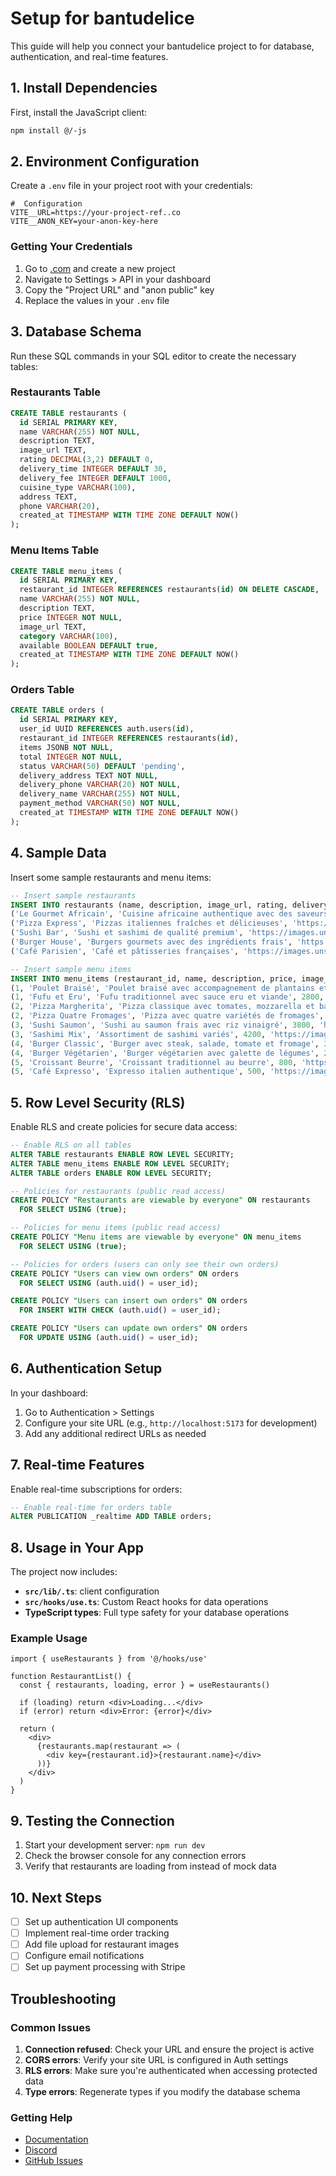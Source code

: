#  Setup for bantudelice

This guide will help you connect your bantudelice project to  for database, authentication, and real-time features.

## 1. Install Dependencies

First, install the  JavaScript client:

```bash
npm install @/-js
```

## 2. Environment Configuration

Create a `.env` file in your project root with your  credentials:

```env
#  Configuration
VITE__URL=https://your-project-ref..co
VITE__ANON_KEY=your-anon-key-here
```

### Getting Your  Credentials

1. Go to [.com](https://.com) and create a new project
2. Navigate to Settings > API in your  dashboard
3. Copy the "Project URL" and "anon public" key
4. Replace the values in your `.env` file

## 3. Database Schema

Run these SQL commands in your  SQL editor to create the necessary tables:

### Restaurants Table
```sql
CREATE TABLE restaurants (
  id SERIAL PRIMARY KEY,
  name VARCHAR(255) NOT NULL,
  description TEXT,
  image_url TEXT,
  rating DECIMAL(3,2) DEFAULT 0,
  delivery_time INTEGER DEFAULT 30,
  delivery_fee INTEGER DEFAULT 1000,
  cuisine_type VARCHAR(100),
  address TEXT,
  phone VARCHAR(20),
  created_at TIMESTAMP WITH TIME ZONE DEFAULT NOW()
);
```

### Menu Items Table
```sql
CREATE TABLE menu_items (
  id SERIAL PRIMARY KEY,
  restaurant_id INTEGER REFERENCES restaurants(id) ON DELETE CASCADE,
  name VARCHAR(255) NOT NULL,
  description TEXT,
  price INTEGER NOT NULL,
  image_url TEXT,
  category VARCHAR(100),
  available BOOLEAN DEFAULT true,
  created_at TIMESTAMP WITH TIME ZONE DEFAULT NOW()
);
```

### Orders Table
```sql
CREATE TABLE orders (
  id SERIAL PRIMARY KEY,
  user_id UUID REFERENCES auth.users(id),
  restaurant_id INTEGER REFERENCES restaurants(id),
  items JSONB NOT NULL,
  total INTEGER NOT NULL,
  status VARCHAR(50) DEFAULT 'pending',
  delivery_address TEXT NOT NULL,
  delivery_phone VARCHAR(20) NOT NULL,
  delivery_name VARCHAR(255) NOT NULL,
  payment_method VARCHAR(50) NOT NULL,
  created_at TIMESTAMP WITH TIME ZONE DEFAULT NOW()
);
```

## 4. Sample Data

Insert some sample restaurants and menu items:

```sql
-- Insert sample restaurants
INSERT INTO restaurants (name, description, image_url, rating, delivery_time, delivery_fee, cuisine_type, address, phone) VALUES
('Le Gourmet Africain', 'Cuisine africaine authentique avec des saveurs traditionnelles', 'https://images.unsplash.com/photo-1555396273-367ea4eb4db5?w=400', 4.5, 25, 800, 'Africaine', '123 Rue de la Paix, Brazzaville', '+242 123 456 789'),
('Pizza Express', 'Pizzas italiennes fraîches et délicieuses', 'https://images.unsplash.com/photo-1513104890138-7c749659a591?w=400', 4.2, 30, 1000, 'Italienne', '456 Avenue du Commerce, Brazzaville', '+242 987 654 321'),
('Sushi Bar', 'Sushi et sashimi de qualité premium', 'https://images.unsplash.com/photo-1579584425555-c3d17c2f9b6b?w=400', 4.7, 35, 1200, 'Japonaise', '789 Boulevard Central, Brazzaville', '+242 555 123 456'),
('Burger House', 'Burgers gourmets avec des ingrédients frais', 'https://images.unsplash.com/photo-1568901346375-23c9450c58cd?w=400', 4.3, 20, 600, 'Américaine', '321 Rue des Délices, Brazzaville', '+242 777 888 999'),
('Café Parisien', 'Café et pâtisseries françaises', 'https://images.unsplash.com/photo-1501339847302-ac426a4a7cbb?w=400', 4.6, 15, 500, 'Française', '654 Place de la République, Brazzaville', '+242 111 222 333');

-- Insert sample menu items
INSERT INTO menu_items (restaurant_id, name, description, price, image_url, category) VALUES
(1, 'Poulet Braisé', 'Poulet braisé avec accompagnement de plantains et légumes', 3500, 'https://images.unsplash.com/photo-1603133872878-684f208fb84b?w=300', 'Plats principaux'),
(1, 'Fufu et Eru', 'Fufu traditionnel avec sauce eru et viande', 2800, 'https://images.unsplash.com/photo-1565299624946-b28f40a0ca4b?w=300', 'Plats principaux'),
(2, 'Pizza Margherita', 'Pizza classique avec tomates, mozzarella et basilic', 4500, 'https://images.unsplash.com/photo-1513104890138-7c749659a591?w=300', 'Pizzas'),
(2, 'Pizza Quatre Fromages', 'Pizza avec quatre variétés de fromages', 5200, 'https://images.unsplash.com/photo-1565299624946-b28f40a0ca4b?w=300', 'Pizzas'),
(3, 'Sushi Saumon', 'Sushi au saumon frais avec riz vinaigré', 3800, 'https://images.unsplash.com/photo-1579584425555-c3d17c2f9b6b?w=300', 'Sushi'),
(3, 'Sashimi Mix', 'Assortiment de sashimi variés', 4200, 'https://images.unsplash.com/photo-1565299624946-b28f40a0ca4b?w=300', 'Sashimi'),
(4, 'Burger Classic', 'Burger avec steak, salade, tomate et fromage', 3200, 'https://images.unsplash.com/photo-1568901346375-23c9450c58cd?w=300', 'Burgers'),
(4, 'Burger Végétarien', 'Burger végétarien avec galette de légumes', 2800, 'https://images.unsplash.com/photo-1513104890138-7c749659a591?w=300', 'Burgers'),
(5, 'Croissant Beurre', 'Croissant traditionnel au beurre', 800, 'https://images.unsplash.com/photo-1501339847302-ac426a4a7cbb?w=300', 'Pâtisseries'),
(5, 'Café Expresso', 'Expresso italien authentique', 500, 'https://images.unsplash.com/photo-1501339847302-ac426a4a7cbb?w=300', 'Boissons');
```

## 5. Row Level Security (RLS)

Enable RLS and create policies for secure data access:

```sql
-- Enable RLS on all tables
ALTER TABLE restaurants ENABLE ROW LEVEL SECURITY;
ALTER TABLE menu_items ENABLE ROW LEVEL SECURITY;
ALTER TABLE orders ENABLE ROW LEVEL SECURITY;

-- Policies for restaurants (public read access)
CREATE POLICY "Restaurants are viewable by everyone" ON restaurants
  FOR SELECT USING (true);

-- Policies for menu items (public read access)
CREATE POLICY "Menu items are viewable by everyone" ON menu_items
  FOR SELECT USING (true);

-- Policies for orders (users can only see their own orders)
CREATE POLICY "Users can view own orders" ON orders
  FOR SELECT USING (auth.uid() = user_id);

CREATE POLICY "Users can insert own orders" ON orders
  FOR INSERT WITH CHECK (auth.uid() = user_id);

CREATE POLICY "Users can update own orders" ON orders
  FOR UPDATE USING (auth.uid() = user_id);
```

## 6. Authentication Setup

In your  dashboard:

1. Go to Authentication > Settings
2. Configure your site URL (e.g., `http://localhost:5173` for development)
3. Add any additional redirect URLs as needed

## 7. Real-time Features

Enable real-time subscriptions for orders:

```sql
-- Enable real-time for orders table
ALTER PUBLICATION _realtime ADD TABLE orders;
```

## 8. Usage in Your App

The project now includes:

- **`src/lib/.ts`**:  client configuration
- **`src/hooks/use.ts`**: Custom React hooks for data operations
- **TypeScript types**: Full type safety for your database operations

### Example Usage

```tsx
import { useRestaurants } from '@/hooks/use'

function RestaurantList() {
  const { restaurants, loading, error } = useRestaurants()

  if (loading) return <div>Loading...</div>
  if (error) return <div>Error: {error}</div>

  return (
    <div>
      {restaurants.map(restaurant => (
        <div key={restaurant.id}>{restaurant.name}</div>
      ))}
    </div>
  )
}
```

## 9. Testing the Connection

1. Start your development server: `npm run dev`
2. Check the browser console for any connection errors
3. Verify that restaurants are loading from  instead of mock data

## 10. Next Steps

- [ ] Set up authentication UI components
- [ ] Implement real-time order tracking
- [ ] Add file upload for restaurant images
- [ ] Configure email notifications
- [ ] Set up payment processing with Stripe

## Troubleshooting

### Common Issues

1. **Connection refused**: Check your  URL and ensure the project is active
2. **CORS errors**: Verify your site URL is configured in  Auth settings
3. **RLS errors**: Make sure you're authenticated when accessing protected data
4. **Type errors**: Regenerate types if you modify the database schema

### Getting Help

- [ Documentation](https://.com/docs)
- [ Discord](https://discord..com)
- [GitHub Issues](https://github.com///issues) 